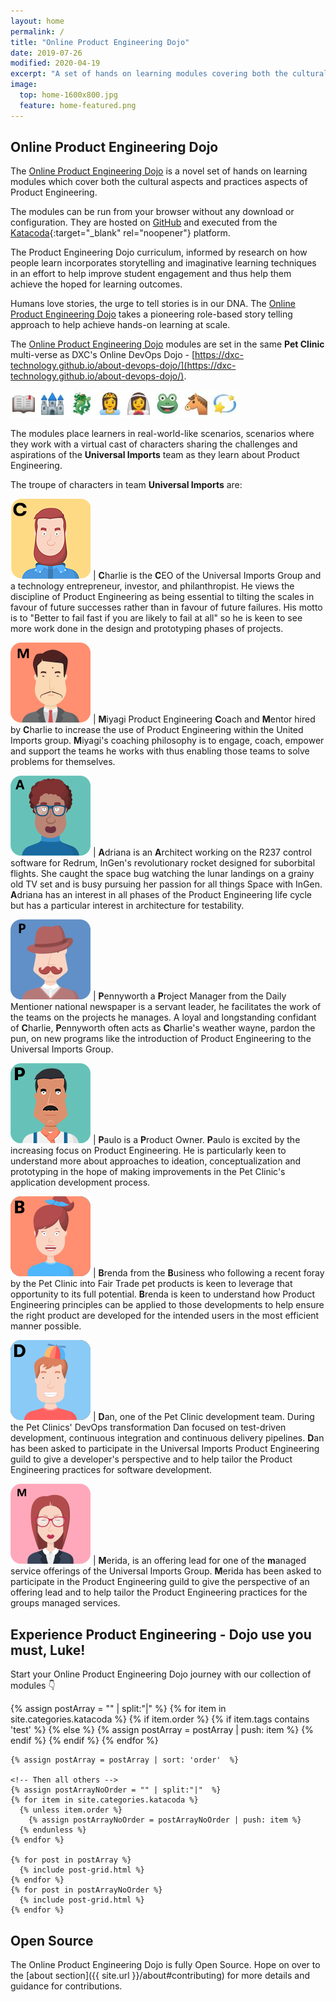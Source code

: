 ```yaml
---
layout: home
permalink: /
title: "Online Product Engineering Dojo"
date: 2019-07-26
modified: 2020-04-19
excerpt: "A set of hands on learning modules covering both the cultural aspects and practices of Product Engineering."
image:
  top: home-1600x800.jpg
  feature: home-featured.png
---
```


## Online Product Engineering Dojo

The <a href="{{ site.url }}/modules">Online Product Engineering Dojo</a> is a novel set of hands on learning modules which cover both the cultural aspects and practices aspects of Product Engineering.

The modules can be run from your browser without any download or configuration. They are hosted on [GitHub](https://github.com/dxc-technology/online-pe-dojo) and executed from the [Katacoda](https://www.katacoda.com/){:target="_blank" rel="noopener"} platform.

The Product Engineering Dojo curriculum, informed by research on how people learn incorporates storytelling and imaginative learning techniques in an effort to help improve student engagement and thus help them achieve the hoped for learning outcomes.

Humans love stories, the urge to tell stories is in our DNA. The <a href="{{ site.url }}/modules">Online Product Engineering Dojo</a> takes a pioneering role-based story telling approach to help achieve hands-on learning at scale.

The <a href="{{ site.url }}/modules">Online Product Engineering Dojo</a> modules are set in the same **Pet Clinic** multi-verse as DXC's Online DevOps Dojo - [https://dxc-technology.github.io/about-devops-dojo/](https://dxc-technology.github.io/about-devops-dojo/).

![](images/onceuponatime.jpg)

The modules place learners in real-world-like scenarios, scenarios where they work with a virtual cast of characters sharing the challenges and aspirations of the **Universal Imports** team as they learn about Product Engineering.

The troupe of characters in team **Universal Imports** are:

<img src="images/charlie.png" width="128" height="128"/> | **C**harlie is the **C**EO of the Universal Imports Group and a technology entrepreneur, investor, and philanthropist. He views the discipline of Product Engineering as being essential to tilting the scales in favour of future successes rather than in favour of future failures. His motto is to "Better to fail fast if you are likely to fail at all" so he is keen to see more work done in the design and prototyping phases of projects.

<img src="images/miyagi.png" width="128" height="128"/> | **M**iyagi Product Engineering **C**oach and **M**entor hired by **C**harlie to increase the use of Product Engineering within the United Imports group. **M**iyagi's coaching philosophy is to engage, coach, empower and support the teams he works with thus enabling those teams to solve problems for themselves.

<img src="images/adriana.png" width="128" height="128"/> | **A**driana is an **A**rchitect working on the R237 control software for Redrum, InGen's revolutionary rocket designed for suborbital flights. She caught the space bug watching the lunar landings on a grainy old TV set and is busy pursuing her passion for all things Space with InGen. **A**driana has an interest in all phases of the Product Engineering life cycle but has a particular interest in architecture for testability.

<img src="images/pennyworth.png" width="128" height="128"/> | **P**ennyworth a **P**roject Manager from the Daily Mentioner national newspaper is a servant leader, he facilitates the work of the teams on the projects he manages. A loyal and longstanding confidant of **C**harlie, **P**ennyworth often acts as **C**harlie's weather wayne, pardon the pun, on new programs like the introduction of Product Engineering to the Universal Imports Group.

<img src="images/paulo.png" width="128" height="128"/> | **P**aulo is a **P**roduct Owner. **P**aulo is excited by the increasing focus on Product Engineering. He is particularly keen to understand more about approaches to ideation, conceptualization and prototyping in the hope of making improvements in the Pet Clinic's application development process.

<img src="images/brenda.png" width="128" height="128"/> | **B**renda from the **B**usiness who following a recent foray by the Pet Clinic into Fair Trade pet products is keen to leverage that opportunity to its full potential. **B**renda is keen to understand how Product Engineering principles can be applied to those developments to help ensure the right product are developed for the intended users in the most efficient manner possible.

<img src="images/dan.png" width="128" height="128"/> | **D**an, one of the Pet Clinic development team. During the Pet Clinics' DevOps transformation Dan focused on test-driven development, continuous integration and continuous delivery pipelines. **D**an has been asked to participate in the Universal Imports Product Engineering guild to give a developer's perspective and to help tailor the Product Engineering practices for software development.

<img src="images/merida.png" width="128" height="128"/> | **M**erida, is an offering lead for one of the **m**anaged service offerings of the Universal Imports Group. **M**erida has been asked to participate in the Product Engineering guild to give the perspective of an offering lead and to help tailor the Product Engineering practices for the groups managed services.

## Experience Product Engineering - Dojo use you must, Luke!

Start your Online Product Engineering Dojo journey with our collection of modules 👇

<div class="wrap">
  <div class="tiles">
    <!-- User 'order' attribute to sort posts -->
    <!-- All posts with an order -->
    {% assign postArray = "" | split:"|"  %}
    {% for item in site.categories.katacoda %}
      {% if item.order %}
        {% if item.tags contains 'test' %}
        {% else %}
          {% assign postArray = postArray | push: item %}
        {% endif %}
      {% endif %}
    {% endfor %}

    {% assign postArray = postArray | sort: 'order'  %}

    <!-- Then all others -->
    {% assign postArrayNoOrder = "" | split:"|"  %}
    {% for item in site.categories.katacoda %}
      {% unless item.order %}
        {% assign postArrayNoOrder = postArrayNoOrder | push: item %}
      {% endunless %}
    {% endfor %}

    {% for post in postArray %}
      {% include post-grid.html %}
    {% endfor %}
    {% for post in postArrayNoOrder %}
      {% include post-grid.html %}
    {% endfor %}
  </div><!-- /.tiles -->
</div><!-- /.wrap -->

## Open Source

The Online Product Engineering Dojo is fully Open Source. Hope on over to the [about section]({{ site.url }}/about#contributing) for more details and guidance for contributions.
